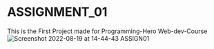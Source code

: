 # ASSIGNMENT_01
This is the First Project made for Programming-Hero Web-dev-Course
![Screenshot 2022-08-19 at 14-44-43 ASSIGN01](https://user-images.githubusercontent.com/73699852/185581445-3d751a43-d12f-490a-a183-3693118f92fc.png)
